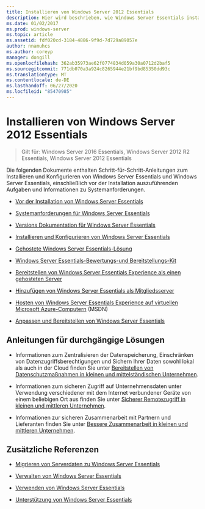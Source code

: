```yaml
---
title: Installieren von Windows Server 2012 Essentials
description: Hier wird beschrieben, wie Windows Server Essentials installiert und angepasst wird.
ms.date: 01/02/2017
ms.prod: windows-server
ms.topic: article
ms.assetid: fdf020cd-3184-4886-9f9d-7d729a89057e
author: nnamuhcs
ms.author: coreyp
manager: dongill
ms.openlocfilehash: 362ab35973ae62f0774834d059a30a0712d2baf5
ms.sourcegitcommit: 771db070a3a924c8265944e21bf9bd85350dd93c
ms.translationtype: MT
ms.contentlocale: de-DE
ms.lasthandoff: 06/27/2020
ms.locfileid: "85470985"
---
```

# <a name="install-windows-server-essentials"></a>Installieren von Windows Server 2012 Essentials

>Gilt für: Windows Server 2016 Essentials, Windows Server 2012 R2 Essentials, Windows Server 2012 Essentials

Die folgenden Dokumente enthalten Schritt-für-Schritt-Anleitungen zum Installieren und Konfigurieren von Windows Server Essentials und Windows Server Essentials, einschließlich vor der Installation auszuführenden Aufgaben und Informationen zu Systemanforderungen.

-   [Vor der Installation von Windows Server Essentials](Before-You-Install-Windows-Server-Essentials.md)

-   [Systemanforderungen für Windows Server Essentials](../get-started/system-requirements.md)

-   [Versions Dokumentation für Windows Server Essentials](../get-started/release-notes.md)

-   [Installieren und Konfigurieren von Windows Server Essentials](Install-and-Configure-Windows-Server-Essentials.md)

-   [Gehostete Windows Server Essentials-Lösung](Hosted-Windows-Server-Essentials.md)

-   [Windows Server Essentials-Bewertungs-und Bereitstellungs-Kit](Assessment-and-Deployment-Kit-for-Windows-Server-Essentials.md)

-   [Bereitstellen von Windows Server Essentials Experience als einen gehosteten Server](Deploy-Windows-Server-Essentials-Experience-as-a-Hosted-Server.md)

-   [Hinzufügen von Windows Server Essentials als Mitgliedsserver](Add-Windows-Server-Essentials-as-a-Member-Server.md)

-   [Hosten von Windows Server Essentials Experience auf virtuellen Microsoft Azure-Computern](https://msdn.microsoft.com/library/dn520828.aspx) (MSDN)

-   [Anpassen und Bereitstellen von Windows Server Essentials](Customize-and-Deploy-Windows-Server-Essentials.md)


## <a name="end-to-end-solution-guides"></a>Anleitungen für durchgängige Lösungen

-    Informationen zum Zentralisieren der Datenspeicherung, Einschränken von Datenzugriffsberechtigungen und Sichern Ihrer Daten sowohl lokal als auch in der Cloud finden Sie unter [Bereitstellen von Datenschutzmaßnahmen in kleinen und mittelständischen Unternehmen](https://technet.microsoft.com/library/dn582043.aspx).

-    Informationen zum sicheren Zugriff auf Unternehmensdaten unter Verwendung verschiedener mit dem Internet verbundener Geräte von einem beliebigen Ort aus finden Sie unter [Sicherer Remotezugriff in kleinen und mittleren Unternehmen](https://technet.microsoft.com/library/dn629457.aspx).

-    Informationen zur sicheren Zusammenarbeit mit Partnern und Lieferanten finden Sie unter [Bessere Zusammenarbeit in kleinen und mittleren Unternehmen](https://technet.microsoft.com/library/dn747893.aspx).

## <a name="additional-references"></a>Zusätzliche Referenzen


-   [Migrieren von Serverdaten zu Windows Server Essentials](../migrate/Migrate-Server-Data-to-Windows-Server-Essentials.md)

-   [Verwalten von Windows Server Essentials](../manage/Manage-Windows-Server-Essentials.md)

-   [Verwenden von Windows Server Essentials](../use/Use-Windows-Server-Essentials.md)

-   [Unterstützung von Windows Server Essentials](../support/Support-Windows-Server-Essentials.md)
